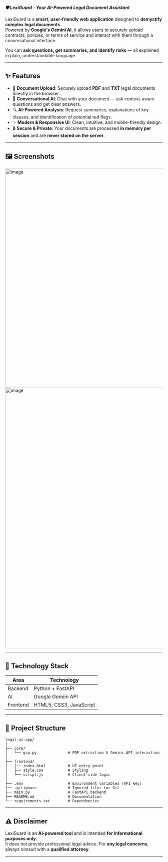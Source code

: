
***🛡️ LexiGuard - Your AI-Powered Legal Document Assistant***

LexiGuard is a **smart, user-friendly web application** designed to **demystify complex legal documents**.  
Powered by **Google's Gemini AI**, it allows users to securely upload contracts, policies, or terms of service and interact with them through a conversational interface.  

You can **ask questions, get summaries, and identify risks** — all explained in plain, understandable language.

---

## ✨ Features

- 📄 **Document Upload**: Securely upload **PDF** and **TXT** legal documents directly in the browser.  
- 🤖 **Conversational AI**: Chat with your document — ask context-aware questions and get clear answers.  
- 🔍 **AI-Powered Analysis**: Request summaries, explanations of key clauses, and identification of potential red flags.  
- ✨ **Modern & Responsive UI**: Clean, intuitive, and mobile-friendly design.  
- 🔒 **Secure & Private**: Your documents are processed **in memory per session** and are **never stored on the server**.  

---

## 🖼️ Screenshots


<img width="1751" height="697" alt="image" src="https://github.com/user-attachments/assets/844a590e-9c76-42bf-ae29-cfb3c0826da8" />
<img width="1381" height="833" alt="image" src="https://github.com/user-attachments/assets/c7461ae5-294a-4d01-8d56-588e197e4f7c" />




---

## 🥞 Technology Stack

| Area       | Technology     |
|------------|---------------|
| Backend    | Python + FastAPI |
| AI         | Google Gemini API |
| Frontend   | HTML5, CSS3, JavaScript |

---

## 📂 Project Structure

```
legal-ai-app/
│
├── core/
│   └── gcp.py              # PDF extraction & Gemini API interaction
│
├── frontend/
│   ├── index.html          # UI entry point
│   ├── style.css           # Styling
│   └── script.js           # Client-side logic
│
├── .env                    # Environment variables (API key)
├── .gitignore              # Ignored files for Git
├── main.py                 # FastAPI backend
├── README.md               # Documentation
└── requirements.txt        # Dependencies
```

---

## ⚠️ Disclaimer

LexiGuard is an **AI-powered tool** and is intended **for informational purposes only**.  
It does not provide professional legal advice. For **any legal concerns**, always consult with a **qualified attorney**.

---



